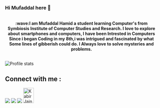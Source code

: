 ### Hi Mufaddal here 👋


<p align = "center">
  <br>
  <strong>:wave:I am Mufaddal Hamid a student learning Computer's from Symbiosis Institute of Computer Studies and Research. I  love to explore about smartphones and computers,    I have been Intrested in Computers Since i began Coding in my 8th,i was intrigued and fascinated by what Some lines of gibberish could do. I Always love to solve mysteries and problems. </strong>
</p><br>

<img src = "https://github-readme-stats.vercel.app/api?username=MufaddalHamidr&count_private=true&show_icons=true&theme=shades-of-purple" alt = "Profile stats">

## Connect with me :

<a href = "https://www.linkedin.com/in/mufaddal-hamid-575358193/"><img src="https://img.icons8.com/cute-clipart/45/000000/linkedin.png"/></a>
<a href = "https://www.instagram.com/mufaddalhamid_33/"><img src="https://img.icons8.com/color/45/000000/instagram-new.png"/></a>
<a href = "https://www.facebook.com/mufaddal.hamid.7587"><img src="https://img.icons8.com/fluent/48/000000/facebook-new.png"/></a>
<a href="https://dev.to/mufaddalhamid"><img src="https://d2fltix0v2e0sb.cloudfront.net/dev-badge.svg" alt="Kabir Jain's DEV Profile" height="50" width="35"></a>

